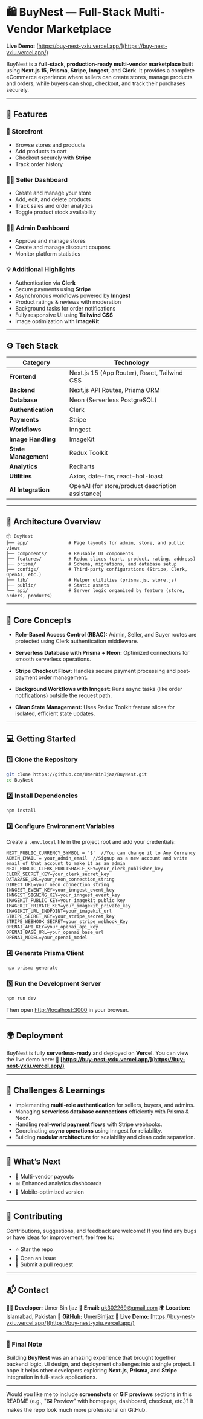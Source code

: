 # 🛍️ BuyNest — Full-Stack Multi-Vendor Marketplace

**Live Demo:** [https://buy-nest-yxiu.vercel.app/](https://buy-nest-yxiu.vercel.app/)

BuyNest is a **full-stack, production-ready multi-vendor marketplace** built using **Next.js 15**, **Prisma**, **Stripe**, **Inngest**, and **Clerk**.
It provides a complete eCommerce experience where sellers can create stores, manage products and orders, while buyers can shop, checkout, and track their purchases securely.

---

## 🚀 Features

### 🏪 Storefront

* Browse stores and products
* Add products to cart
* Checkout securely with **Stripe**
* Track order history

### 🧑‍💼 Seller Dashboard

* Create and manage your store
* Add, edit, and delete products
* Track sales and order analytics
* Toggle product stock availability

### 🧑‍💻 Admin Dashboard

* Approve and manage stores
* Create and manage discount coupons
* Monitor platform statistics

### 💡 Additional Highlights

* Authentication via **Clerk**
* Secure payments using **Stripe**
* Asynchronous workflows powered by **Inngest**
* Product ratings & reviews with moderation
* Background tasks for order notifications
* Fully responsive UI using **Tailwind CSS**
* Image optimization with **ImageKit**

---

## ⚙️ Tech Stack

| Category             | Technology                                        |
| -------------------- | ------------------------------------------------- |
| **Frontend**         | Next.js 15 (App Router), React, Tailwind CSS      |
| **Backend**          | Next.js API Routes, Prisma ORM                    |
| **Database**         | Neon (Serverless PostgreSQL)                      |
| **Authentication**   | Clerk                                             |
| **Payments**         | Stripe                                            |
| **Workflows**        | Inngest                                           |
| **Image Handling**   | ImageKit                                          |
| **State Management** | Redux Toolkit                                     |
| **Analytics**        | Recharts                                          |
| **Utilities**        | Axios, date-fns, react-hot-toast                  |
| **AI Integration**   | OpenAI (for store/product description assistance) |

---

## 🧩 Architecture Overview

```
📦 BuyNest
├── app/               # Page layouts for admin, store, and public views
├── components/        # Reusable UI components
├── features/          # Redux slices (cart, product, rating, address)
├── prisma/            # Schema, migrations, and database setup
├── configs/           # Third-party configurations (Stripe, Clerk, OpenAI, etc.)
├── lib/               # Helper utilities (prisma.js, store.js)
├── public/            # Static assets
└── api/               # Server logic organized by feature (store, orders, products)
```

---

## 🧠 Core Concepts

* **Role-Based Access Control (RBAC):**
  Admin, Seller, and Buyer routes are protected using Clerk authentication middleware.

* **Serverless Database with Prisma + Neon:**
  Optimized connections for smooth serverless operations.

* **Stripe Checkout Flow:**
  Handles secure payment processing and post-payment order management.

* **Background Workflows with Inngest:**
  Runs async tasks (like order notifications) outside the request path.

* **Clean State Management:**
  Uses Redux Toolkit feature slices for isolated, efficient state updates.

---

## 💻 Getting Started

### 1️⃣ Clone the Repository

```bash
git clone https://github.com/UmerBinIjaz/BuyNest.git
cd BuyNest
```

### 2️⃣ Install Dependencies

```bash
npm install
```

### 3️⃣ Configure Environment Variables

Create a `.env.local` file in the project root and add your credentials:

```
NEXT_PUBLIC_CURRENCY_SYMBOL = '$'  //You can change it to Any Currency
ADMIN_EMAIL = your_admin_email  //Signup as a new account and write email of that account to make it as an admin
NEXT_PUBLIC_CLERK_PUBLISHABLE_KEY=your_clerk_publisher_key
CLERK_SECRET_KEY=your_clerk_secret_key
DATABASE_URL=your_neon_connection_string
DIRECT_URL=your_neon_connection_string
INNGEST_EVENT_KEY=your_inngest_event_key
INNGEST_SIGNING_KEY=your_inngest_event_key
IMAGEKIT_PUBLIC_KEY=your_imagekit_public_key
IMAGEKIT_PRIVATE_KEY=your_imagekit_private_key
IMAGEKIT_URL_ENDPOINT=your_imagekit_url
STRIPE_SECRET_KEY=your_stripe_secret_key
STRIPE_WEBHOOK_SECRET=your_stripe_webhook_Key
OPENAI_API_KEY=your_openai_api_key
OPENAI_BASE_URL=your_openai_base_url
OPENAI_MODEL=your_openai_model

```

### 4️⃣ Generate Prisma Client

```bash
npx prisma generate
```

### 5️⃣ Run the Development Server

```bash
npm run dev
```

Then open [http://localhost:3000](http://localhost:3000) in your browser.

---

## 🌍 Deployment

BuyNest is fully **serverless-ready** and deployed on **Vercel**.
You can view the live demo here:
🔗 **[https://buy-nest-yxiu.vercel.app/](https://buy-nest-yxiu.vercel.app/)**

---

## 🧱 Challenges & Learnings

* Implementing **multi-role authentication** for sellers, buyers, and admins.
* Managing **serverless database connections** efficiently with Prisma & Neon.
* Handling **real-world payment flows** with Stripe webhooks.
* Coordinating **async operations** using Inngest for reliability.
* Building **modular architecture** for scalability and clean code separation.

---

## 🌟 What’s Next

* 💸 Multi-vendor payouts
* 📊 Enhanced analytics dashboards
* 📱 Mobile-optimized version

---

## 🤝 Contributing

Contributions, suggestions, and feedback are welcome!
If you find any bugs or have ideas for improvement, feel free to:

* ⭐ Star the repo
* 🐛 Open an issue
* 🔧 Submit a pull request

---

## 📬 Contact

👨‍💻 **Developer:** Umer Bin Ijaz
📧 **Email:** [uk302269@gmail.com](mailto:uk302269@gmail.com)
🌍 **Location:** Islamabad, Pakistan
🔗 **GitHub:** [UmerBinIjaz](https://github.com/UmerBinIjaz)
🔗 **Live Demo:** [https://buy-nest-yxiu.vercel.app/](https://buy-nest-yxiu.vercel.app/)

---

### 🏁 Final Note

Building **BuyNest** was an amazing experience that brought together backend logic, UI design, and deployment challenges into a single project.
I hope it helps other developers exploring **Next.js**, **Prisma**, and **Stripe** integration in full-stack applications.

---

Would you like me to include **screenshots** or **GIF previews** sections in this README (e.g., "🖼️ Preview" with homepage, dashboard, checkout, etc.)?
It makes the repo look much more professional on GitHub.
